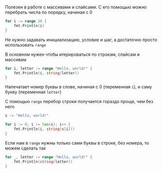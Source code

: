 Полезен в работе с массивами и слайсами. С его помощью можно перебрать числа по порядку, начиная с 0
```go
for i := range 10 {
	fmt.Println(i)
}
```

Не нужно задавать инициализацию, условие и шаг, а достаточно просто использовать `range`

В основном нужен чтобы итерироваться по строкам, слайсам и массивам

```go
for i, letter := range "Hello, world!" {
	fmt.Println(i, string(letter))
}
```
Напечатает номер буквы в слове, начиная с 0 (переменная `i`), и саму букву (переменная `letter`)

С помощью `range` перебор строки получается гораздо проще, чем без него
```go
s := "Hello, world!"

for i := 0; i != len(s); i++ {
	fmt.Println(i, string(s[i]))
}
```

Если нам в `range` нужны только сами буквы в строке, без номера, то можем сделать так
```go
for _, letter := range "Hello, world!" {
	fmt.Println(string(letter))
}
```
